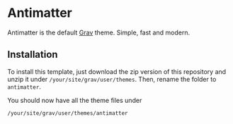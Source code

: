 # Antimatter
Antimatter is the default [Grav][grav] theme. Simple, fast and modern.

## Installation
To install this template, just download the zip version of this repository and unzip it under `/your/site/grav/user/themes`.  Then, rename the folder to `antimatter`.

You should now have all the theme files under

	/your/site/grav/user/themes/antimatter
	
[grav]: http://github.com/getgrav/grav
[afterburner2]: http://www.rockettheme.com/joomla-templates/afterburner2